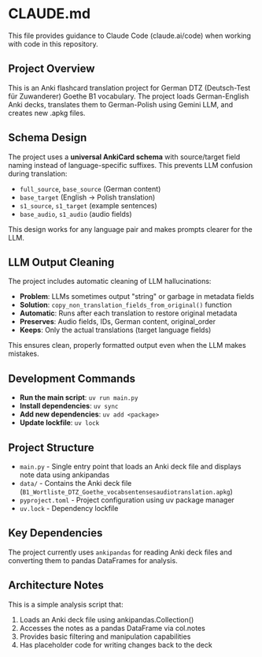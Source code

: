 # CLAUDE.md

This file provides guidance to Claude Code (claude.ai/code) when working with code in this repository.

## Project Overview

This is an Anki flashcard translation project for German DTZ (Deutsch-Test für Zuwanderer) Goethe B1 vocabulary. The project loads German-English Anki decks, translates them to German-Polish using Gemini LLM, and creates new .apkg files.

## Schema Design

The project uses a **universal AnkiCard schema** with source/target field naming instead of language-specific suffixes. This prevents LLM confusion during translation:

- `full_source`, `base_source` (German content)  
- `base_target` (English → Polish translation)
- `s1_source`, `s1_target` (example sentences)
- `base_audio`, `s1_audio` (audio fields)

This design works for any language pair and makes prompts clearer for the LLM.

## LLM Output Cleaning

The project includes automatic cleaning of LLM hallucinations:

- **Problem**: LLMs sometimes output "string" or garbage in metadata fields
- **Solution**: `copy_non_translation_fields_from_original()` function 
- **Automatic**: Runs after each translation to restore original metadata
- **Preserves**: Audio fields, IDs, German content, original_order
- **Keeps**: Only the actual translations (target language fields)

This ensures clean, properly formatted output even when the LLM makes mistakes.

## Development Commands

- **Run the main script**: `uv run main.py`
- **Install dependencies**: `uv sync`
- **Add new dependencies**: `uv add <package>`
- **Update lockfile**: `uv lock`

## Project Structure

- `main.py` - Single entry point that loads an Anki deck file and displays note data using ankipandas
- `data/` - Contains the Anki deck file (`B1_Wortliste_DTZ_Goethe_vocabsentensesaudiotranslation.apkg`)
- `pyproject.toml` - Project configuration using uv package manager
- `uv.lock` - Dependency lockfile

## Key Dependencies

The project currently uses `ankipandas` for reading Anki deck files and converting them to pandas DataFrames for analysis.

## Architecture Notes

This is a simple analysis script that:
1. Loads an Anki deck file using ankipandas.Collection()
2. Accesses the notes as a pandas DataFrame via col.notes
3. Provides basic filtering and manipulation capabilities
4. Has placeholder code for writing changes back to the deck